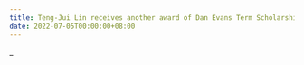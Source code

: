 ```yaml
---
title: Teng-Jui Lin receives another award of Dan Evans Term Scholarship from UW Chemical Engineering.
date: 2022-07-05T00:00:00+08:00
---
```


_